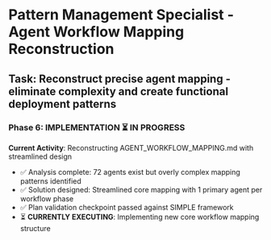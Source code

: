 # Pattern Management Specialist - Agent Workflow Mapping Reconstruction

## Task: Reconstruct precise agent mapping - eliminate complexity and create functional deployment patterns

### Phase 6: IMPLEMENTATION ⏳ IN PROGRESS
**Current Activity**: Reconstructing AGENT_WORKFLOW_MAPPING.md with streamlined design
- ✅ Analysis complete: 72 agents exist but overly complex mapping patterns identified
- ✅ Solution designed: Streamlined core mapping with 1 primary agent per workflow phase  
- ✅ Plan validation checkpoint passed against SIMPLE framework
- ⏳ **CURRENTLY EXECUTING**: Implementing new core workflow mapping structure